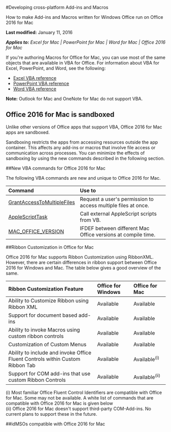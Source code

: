 
#Developing cross-platform Add-ins and Macros

How to make Add-ins and Macros written for Windows Office run on Office 2016 for Mac

**Last modified:** January 11, 2016 

***Applies to:*** *Excel for Mac | PowerPoint for Mac | Word for Mac | Office 2016 for Mac*

If you're authoring Macros for Office for Mac, you can use most of the same objects that are available in VBA for Office. For information about VBA for Excel, PowerPoint, and Word, see the following:

- [Excel VBA reference](https://msdn.microsoft.com/EN-US/library/ee861528.aspx)
- [PowerPoint VBA reference](https://msdn.microsoft.com/EN-US/library/ee861525.aspx)
- [Word VBA reference](https://msdn.microsoft.com/EN-US/library/ee861527.aspx)

**Note:** Outlook for Mac and OneNote for Mac do not support VBA. 

## Office 2016 for Mac is sandboxed
Unlike other versions of Office apps that support VBA, Office 2016 for Mac apps are sandboxed.

Sandboxing restricts the apps from accessing resources outside the app container. This affects any add-ins or macros that involve file access or communication across processes. You can minimize the effects of sandboxing by using the new commands described in the following section.

##New VBA commands for Office 2016 for Mac

The following VBA commands are new and unique to Office 2016 for Mac.

|**Command**|**Use to**|
|:-----|:-----|
|[GrantAccessToMultipleFiles](GrantAccessToMultipleFiles.md)|Request a user's permission to access multiple files at once.|
|[AppleScriptTask](AppleScriptTask.md)|Call external AppleScript scripts from VB.|
|[MAC_OFFICE_VERSION](MacOfficeVersion.md)|IFDEF between different Mac Office versions at compile time.|

##Ribbon Customization in Office for Mac

Office 2016 for Mac  supports Ribbon Customization using RibbonXML. However, there are certain differences in ribbon support between Office 2016 for Windows and Mac. The table below gives a good overview of the same.

|**Ribbon Customization Feature**|**Office for Windows**|**Office for Mac**|
|:-----|:-----|:-----|
|Ability to Customize Ribbon using Ribbon XML|Available|Available|
|Support for document based add-ins|Available|Available|
|Ability to invoke Macros using custom ribbon controls|Available|Available|
|Customization of Custom Menus|Available|Available|
|Ability to include and invoke Office Fluent Controls within Custom Ribbon Tab|Available|Available<sup>(i)</sup>|
|Support for COM add-ins that use custom Ribbon Controls|Available|Available<sup>(ii)</sup>| 

(i) Most familiar Office Fluent Control Identifiers are compatible with Office for Mac. Some may not be available. A white list of commands that are compatible with Office 2016 for Mac is given below <br>
(ii) Office 2016 for Mac doesn't support third-party COM-Add-ins. No current plans to support these in the future. 

##idMSOs compatible with Office 2016 for Mac


